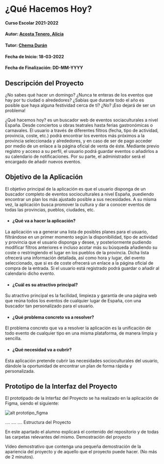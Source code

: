 # ¿Qué Hacemos Hoy?

#### Curso Escolar 2021-2022
#### Autor: [Acosta Tenero, Alicia](https://github.com/Alicia115/Proyecto_DAW/) 
#### Tutor: [Chema Durán](https://github.com/chemaduran/)
#### Fecha de Inicio: 18-03-2022
#### Fecha de Finalización: DD-MM-YYYY



## Descripción del Proyecto
¿No sabes qué hacer un domingo? ¿Nunca te enteras de los eventos que hay por tu ciudad o alrededores? ¿Sabías que durante todo el año es posible que haya alguna festividad cerca de tí? ¿No? ¡Eso dejará de ser un problema!

¿Qué hacemos hoy? es un buscador web de eventos sociaculturales a nivel España. Desde conciertos u obras teatrales hasta ferias gastronómicas o carnavales. El usuario a través de diferentes filtros (fecha, tipo de actividad, provincia, coste, etc.) podrá encontrar los eventos más próximos a la provincia seleccionada y alrededores, y en caso de ser de pago acceder por medio de un enlace a la página oficial de venta de éste. 
Mediante previo registro y acceso a su perfil, el usuario podrá guardar eventos o añadirlos a su calendario de notificaciones.
Por su parte, el administrador será el encargado de añadir nuevos eventos.  


## Objetivo de la Aplicación

El objetivo principal de la aplicación es que el usuario disponga de un buscador completo de eventos socioculturales a nivel España, puediendo encontrar un plan los más ajustado posible a sus necesidades. 
A su misma vez, la aplicación busca promover la cultura y dar a conocer eventos de todas las provincias, pueblos, ciudades, etc. 

* #### ¿Qué va a hacer la aplicación?
La aplicación va a generar una lista de posibles planes para el usuario, filtrándose en un primer momento según la disponibilidad, tipo de actividad y provincia que el usuario disponga y desee, y posteriormente pudiendo modificar filtros anteriores e incluso acotar más su búsqueda añadiendo su coste o restringiendo el lugar en los pueblos de la provincia. Dicha lista ofrecerá una información detallada, así como hora y lugar, del evento seleccionado, que si es de coste ofrecerá un enlace a la página oficial de compra de la entrada. Si el usuario está registrado podrá guardar o añadir al calendario dicho evento. 

* #### ¿Cuál es su atractivo principal?
Su atractivo principal es la facilidad, limpieza y garantía de una página web que reúna todos los eventos de cualquier lugar de España, con una buscador tan personalizado para el usuario.

* #### ¿Qué problema concreto va a resolver?
El problema concreto que va a resolver la aplicación es la unificación de todo evento de cualquier tipo en una misma plataforma, de manera limpia y sencilla.

* #### ¿Qué necesidad va a cubrir?
Esta aplicación pretende cubrir las necesidades socioculturales del usuario, dándole la oportunidad de encontrar un plan de forma rápida y personalizada.



## Prototipo de la Interfaz del Proyecto

El prototipado de la Interfaz del Proyecto se ha realizado en la aplicación de Figma, siendo el siguiente:

![alt prototipo_figma](https://github.com/Alicia115/Proyecto_DAW/blob/main/docs/Dise%C3%B1o/prototipo/figma.png)

.... .... ....
Estructura del Proyecto

En este apartado el alumno explicará el contenido del repositorio y de todas las carpetas relevantes del mismo.
Demostración del proyecto

Vídeo demostrativo que contenga una pequeña demostración de la apariencia del proyecto y de aquello que el proyecto puede hacer. (No más de 2 minutos).


